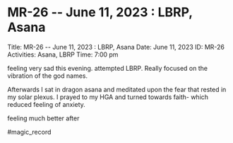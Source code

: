 # MR-26 -- June 11, 2023 : LBRP, Asana

Title: MR-26 -- June 11, 2023 : LBRP, Asana
Date: June 11, 2023
ID: MR-26
Activities: Asana, LBRP
Time: 7:00 pm

feeling very sad this evening. attempted LBRP. Really focused on the vibration of the god names.

Afterwards I sat in dragon asana and meditated upon the fear that rested in my solar plexus. I prayed to my HGA and turned towards faith- which reduced feeling of anxiety. 

feeling much better after

#magic_record
